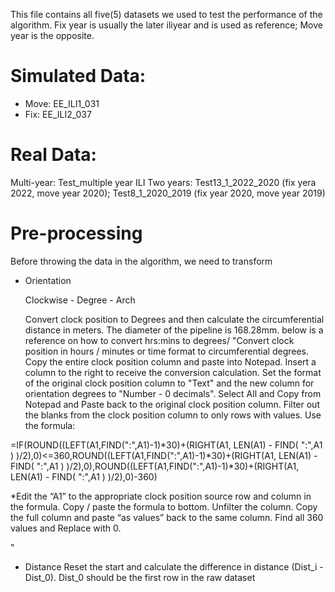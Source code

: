 This file contains all five(5) datasets we used to test the performance of the algorithm. 
Fix year is usually the later iliyear and is used as reference; Move year is the opposite.

# Simulated Data:
- Move: EE_ILI1_031
- Fix: EE_ILI2_037
  
# Real Data:
  Multi-year: Test_multiple year ILI
  Two years: Test13_1_2022_2020 (fix yera 2022, move year 2020); Test8_1_2020_2019 (fix year 2020, move year 2019)
  
# Pre-processing
Before throwing the data in the algorithm, we need to transform
- Orientation

  Clockwise - Degree - Arch
  
  Convert clock position to Degrees and then calculate the circumferential distance in meters. The diameter of the pipeline is 168.28mm. below is a reference on how to convert hrs:mins to degrees/
"Convert clock position in hours / minutes or time format to circumferential degrees. Copy the entire clock position column and paste into Notepad. Insert a column to the right to receive the conversion calculation. Set the format of the original clock position column to "Text" and the new column for orientation degrees to "Number - 0 decimals". Select All and Copy from Notepad and Paste back to the original clock position column. Filter out the blanks from the clock position column to only rows with values. Use the formula:

=IF(ROUND((LEFT(A1,FIND(":",A1)-1)*30)+(RIGHT(A1, LEN(A1) - FIND( ":",A1 ) )/2),0)<=360,ROUND((LEFT(A1,FIND(":",A1)-1)*30)+(RIGHT(A1, LEN(A1) - FIND( ":",A1 ) )/2),0),ROUND((LEFT(A1,FIND(":",A1)-1)*30)+(RIGHT(A1, LEN(A1) - FIND( ":",A1 ) )/2),0)-360)

*Edit the “A1” to the appropriate clock position source row and column in the formula. Copy / paste the formula to bottom. Unfilter the column. Copy the full column and paste “as values” back to the same column. Find all 360 values and Replace with 0.

"
- Distance
  Reset the start and calculate the difference in distance (Dist_i - Dist_0). Dist_0 should be the first row in the raw dataset
